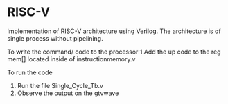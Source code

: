 # RISC-V
Implementation of RISC-V architecture using Verilog. The architecture is of single process without pipelining. 


To write the command/ code to the processor
1.Add the up code to the reg mem[] located inside of instructionmemory.v


To run the code 
1. Run the file Single_Cycle_Tb.v
2. Observe the output on the gtvwave
